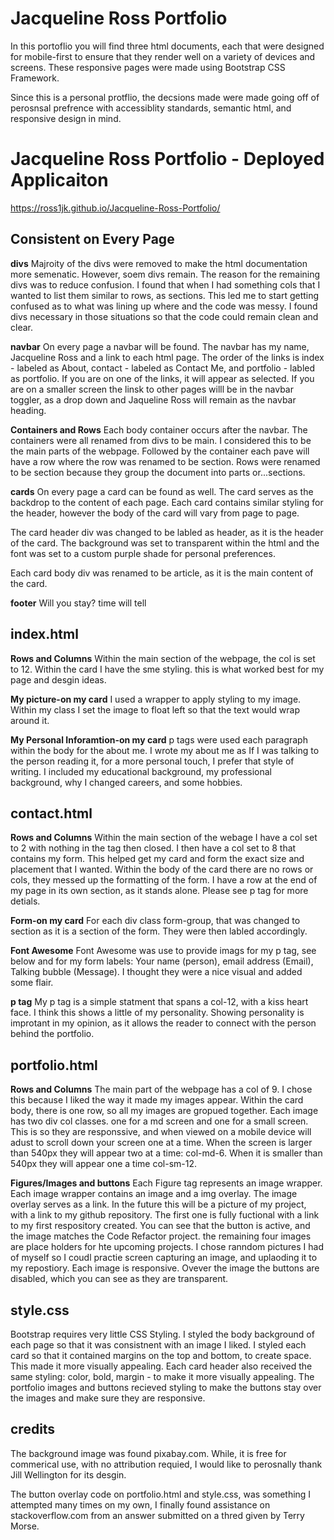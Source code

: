 # Jacqueline Ross Portfolio

In this portoflio you will find three html documents, each that were designed for mobile-first to ensure that they render well on a variety of devices and screens. These responsive pages were made using Bootstrap CSS Framework. 

Since this is a personal protflio, the decsions made were made going off of perosnsal prefrence with accessiblity standards, semantic html, and responsive design in mind. 

# Jacqueline Ross Portfolio - Deployed Applicaiton 
https://ross1jk.github.io/Jacqueline-Ross-Portfolio/

## Consistent on Every Page
**divs**
Majroity of the divs were removed to make the html documentation more semenatic. However, soem divs remain. The reason for the remaining divs was to reduce confusion. I found that when I had something cols that I wanted to list them similar to rows, as sections. This led me to start getting confused as to what was lining up where and the code was messy. I found divs necessary in those situations so that the code could remain clean and clear. 

**navbar**
On every page a navbar will be found. The navbar has my name, Jacqueline Ross and a link to each html page. The order of the links is index - labeled as About, contact - labeled as Contact Me, and portfolio - labled as portfolio. If you are on one of the links, it will appear as selected. If you are on a smaller screen the linsk to other pages willl be in the navbar toggler, as a drop down and Jaqueline Ross will remain as the navbar heading. 

**Containers and Rows**
Each body container occurs after the navbar. The containers were all renamed from divs to be main. I considered this to be the main parts of the webpage. Followed by the container each pave will have a row where the row was renamed to be section. Rows were renamed to be section because they group the document into parts or...sections. 

**cards**
On every page a card can be found as well. The card serves as the backdrop to the content of each page. Each card contains similar styling for the header, however the body of the card will vary from page to page. 

The card header div was changed to be labled as header, as it is the header of the card. The background was set to transparent within the html and the font was set to a custom purple shade for personal preferences.  

Each card body div was renamed to be article, as it is the main content of the card.

**footer**
Will you stay? time will tell

## index.html 

**Rows and Columns**
Within the main section of the webpage, the col is set to 12. Within the card I have the sme styling. this is what worked best for my page and desgin ideas. 

**My picture-on my card**
I used a wrapper to apply styling to my image. Within my class I set the image to float left so that the text would wrap around it. 

**My Personal Inforamtion-on my card**
p tags were used each paragraph within the body for the about me. I wrote my about me as If I was talking to the person reading it, for a more personal touch, I prefer that style of writing. I included my educational background, my professional background, why I changed careers, and some hobbies. 

## contact.html

**Rows and Columns**
Within the main section of the webage I have a col set to 2 with nothing in the tag then closed. I then have a col set to 8 that contains my form. This helped get my card and form the exact size and placement that I wanted. 
Within the body of the card there are no rows or cols, they messed up the formatting of the form. 
I have a row at the end of my page in its own section, as it stands alone. Please see p tag for more detials. 

**Form-on my card**
For each div class form-group, that was changed to section as it is a section of the form. They were then labled accordingly. 

**Font Awesome**
Font Awesome was use to provide imags for my p tag, see below and for my form labels: Your name (person), email address (Email), Talking bubble (Message). I thought they were a nice visual and added some flair. 

**p tag**
My p tag is a simple statment that spans a col-12, with a kiss heart face. I think this shows a little of my personality. Showing personality is improtant in my opinion, as it allows the reader to connect with the person behind the portfolio. 

## portfolio.html 

**Rows and Columns**
The main part of the webpage has a col of 9. I chose this because I liked the way it made my images appear. 
Within the card body, there is one row, so all my images are gropued together. Each image has two div col classes. one for a md screen and one for a small screen. This is so they are responssive, and when viewed on a mobile device will adust to scroll down your screen one at a time. When the screen is larger than 540px they will appear two at a time: col-md-6. When it is smaller than 540px they will appear one a time col-sm-12. 

**Figures/Images and buttons** 
Each Figure tag represents an image wrapper. Each image wrapper contains an image and a img overlay. The image overlay serves as a link. 
In the future this will be a picture of my project, with a link to my github repository. The first one is fully fuctional with a link to my first respository created. You can see that the button is active, and the image matches the Code Refactor project. the remaining four images are place holders for hte upcoming projects. I chose ranndom pictures I had of myself so I coudl practie screen capturing an image, and uplaoding it to my repostiory. Each image is responsive. Ovever the image the buttons are disabled, which you can see as they are transparent. 

## style.css 

Bootstrap requires very little CSS Styling. I styled the body background of each page so that it was consistnent with an image I liked. I styled each card so that it contained margins on the top and bottom, to create space. This made it more visually appealing. Each card header also received the same styling: color, bold, margin - to make it more visually appealing. The portfolio images and buttons recieved styling to make the buttons stay over the images and make sure they are responsive. 


## credits 
The background image was found pixabay.com. While, it is free for commerical use, with no attribution requied, I would like to perosnally thank Jill Wellington for its desgin. 

The button overlay code on portfolio.html and style.css, was something I attempted many times on my own, I finally found assistance on stackoverflow.com from an answer submitted on a thred given by Terry Morse. 

